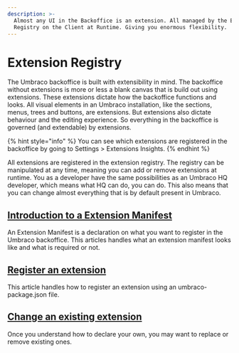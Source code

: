 ```yaml
---
description: >-
  Almost any UI in the Backoffice is an extension. All managed by the Extension
  Registry on the Client at Runtime. Giving you enormous flexibility.
---
```


# Extension Registry
The Umbraco backoffice is built with extensibility in mind. The backoffice without extensions is more or less a blank canvas that is build out using extensions. These extensions dictate how the backoffice functions and looks. All visual elements in an Umbraco installation, like the sections, menus, trees and buttons, are extensions. But extensions also dictate behaviour and the editing experience. So everything in the backoffice is governed (and extendable) by extensions.

{% hint style="info" %}
You can see which extensions are registered in the backoffice by going to Settings > Extensions Insights.
{% endhint %}

All extensions are registered in the extension registry. The registry can be manipulated at any time, meaning you can add or remove extensions at runtime. You as a developer have the same possibilities as an Umbraco HQ developer, which means what HQ can do, you can do. This also means that you can change almost everything that is by default present in Umbraco. 

## [Introduction to a Extension Manifest](extension-manifest.md)
An Extension Manifest is a declaration on what you want to register in the Umbraco backoffice. This articles handles what an extension manifest looks like and what is required or not.

## [Register an extension](extension-registry.md)
This article handles how to register an extension using an umbraco-package.json file.

## [Change an existing extension](replace-exclude-or-unregister.md)
Once you understand how to declare your own, you may want to replace or remove existing ones.
